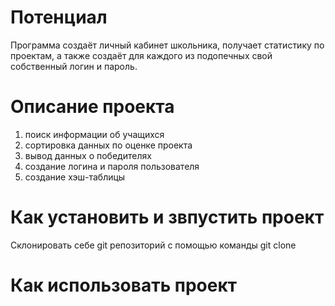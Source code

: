 # Потенциал
Программа создаёт личный кабинет школьника, получает статистику по проектам, а также создаёт для каждого из подопечных свой собственный логин и пароль.
# Описание проекта
1) поиск информации об учащихся
2) сортировка данных по оценке проекта
3) вывод данных о победителях
4) создание логина и пароля пользователя
5) создание хэш-таблицы

# Как установить и звпустить проект
Склонировать себе git репозиторий с помощью команды git clone

# Как использовать проект
